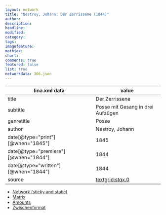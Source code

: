 ```yaml
---
layout: network
title: "Nestroy, Johann: Der Zerrissene (1844)"
author:
description:
headline:
modified:
category:
tags:
imagefeature: 
mathjax: 
chart: 
comments: true
featured: false
list: true
networkdata: 366.json
---
```

lina.xml data  | value
------------- | -------------
title|Der Zerrissene
subtitle|Posse mit Gesang in drei Aufzügen
genretitle|Posse
author|Nestroy, Johann
date[@type="print"][@when="1845"]|1845
date[@type="premiere"][@when="1844"]|1844
date[@type="written"][@when="1844"]|1844
source|[textgrid:stqx.0](https://textgridlab.org/1.0/tgcrud-public/rest/textgrid:stqx.0/data)



* [Network (sticky and static)](/network366)
* [Matrix](/matrix366)
* [Amounts](/amounts366)
* [Zwischenformat](/lina366 )
